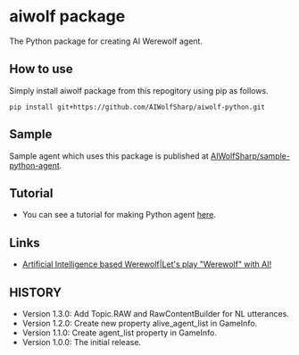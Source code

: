 # aiwolf package
The Python package for creating AI Werewolf agent.
## How to use
Simply install aiwolf package from this repogitory using pip as follows.
```
pip install git+https://github.com/AIWolfSharp/aiwolf-python.git
```
## Sample
Sample agent which uses this package is published at [AIWolfSharp/sample-python-agent](https://github.com/AIWolfSharp/sample-python-agent).
## Tutorial
* You can see a tutorial for making Python agent [here](http://aiwolf.org/en/howtowagent).
## Links
* [Artificial Intelligence based Werewolf|Let's play "Werewolf" with AI!](http://aiwolf.org/en/)
## HISTORY
* Version 1.3.0: Add Topic.RAW and RawContentBuilder for NL utterances.
* Version 1.2.0: Create new property alive_agent_list in GameInfo.
* Version 1.1.0: Create agent_list property in GameInfo.
* Version 1.0.0: The initial release.